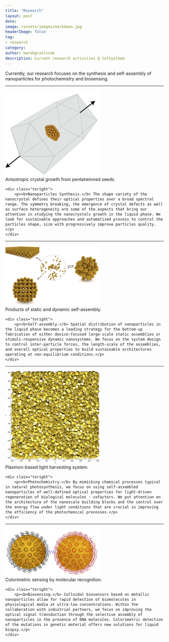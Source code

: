 ```yaml
---
title: "Research"
layout: post
date:
image: /assets/images/markdown.jpg
headerImage: false
tag:
- research
category:
author: marekgrzelczak
description: Current research activities @ ColSysChem
---
```


Currently, our research focuses on the synthesis and self-assembly of nanoparticles for photochemistry and biosensing.

---
<div class="side-by-side">
    <div class="toleft">
        <img class="image" src="/assets/images/synthesis.png" alt="Alt Text" width="300">
        <figcaption class="caption">Anisotropic crystal growth from pentatwinned seeds. </figcaption>
    </div>

    <div class="toright">
        <p><b>Nanoparticles Synthesis.</b> The shape variety of the nanocrystal defines their optical properties over a broad spectral range. The symmetry breaking, the emergence of crystal defects as well as surface heterogeneity are some of the aspects that bring our attention in studying the nanocrystals growth in the liquid phase. We look for sustainable approaches and automatised process to control the particles shape, size with progressively improve particles quality. </p>
    </div>
</div>

---

<div class="side-by-side">
    <div class="toleft">
        <img class="image" src="/assets/images/self-assembly.png" alt="Alt Text" width="300">
        <figcaption class="caption">Products of static and dynamic self-assembly.</figcaption>
    </div>

    <div class="toright">
        <p><b>Self-assembly.</b> Spatial distribution of nanoparticles in the liquid phase becomes a leading strategy for the bottom-up fabrication of either device-focused large-scale static assemblies or stimuli-responsive dynamic nanosystems. We focus on the system design to control inter-particle forces, the length-scale of the assemblies, and overall optical properties to build sustainable architectures operating at non-equilibrium conditions.</p>
    </div>
</div>

---

<div class="side-by-side">
    <div class="toleft">
        <img class="image" src="/assets/images/photochemistry.png" alt="Alt Text" width="300">
        <figcaption class="caption">Plasmon-based light harvesting system.</figcaption>
    </div>

    <div class="toright">
        <p><b>Photochemistry.</b> By mimicking chemical processes typical in natural photosynthesis, we focus on using self-assembled nanoparticles of well-defined optical properties for light-driven regeneration of biological molecules - cofactors. We put attention on the architecture of the nanoscale building blocks and the control over the energy flow under light conditions that are crucial in improving the efficiency of the photochemical processes.</p>
    </div>
</div>

---

<div class="side-by-side">
    <div class="toleft">
        <img class="image" src="/assets/images/biosensing.png" alt="Alt Text" width="300">
        <figcaption class="caption">Colorimetric sensing by molecular recognition.</figcaption>
    </div>

    <div class="toright">
        <p><b>Biosensing.</b> Colloidal biosensors based on metallic nanoparticles allow for rapid detection of biomolecules in physiological media at ultra-low concentrations. Within the collaboration with industrial partners, we focus on improving the optical signal transduction through the selective assembly of nanoparticles in the presence of DNA molecules. Colorimetric detection of the mutations in genetic material offers new solutions for liquid biopsy.</p>
    </div>
</div>





